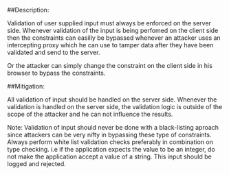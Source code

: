 ##Description:

Validation of user supplied input must always be enforced on the server side.
Whenever validation of the input is being perfomed on the client side then
the constraints can easilly be bypassed whenever an attacker uses an intercepting proxy
which he can use to tamper data after they have been validated and send to the server. 

Or the attacker can simply change the constraint on the client side in his browser to bypass the 
constraints.

##Mitigation:

All validation of input should be handled on the server side. Whenever the validation is handled on 
the server side, the validation logic is outside of the scope of the attacker and he can not influence
the results.

Note: Validation of input should never be done with a black-listing aproach since attackers can be very
nifty in bypassing these type of constraints. Always perform white list validation checks preferably in
combination on type checking. i.e if the application expects the value to be an integer, do not make
the application accept a value of a string. This input should be logged and rejected.
